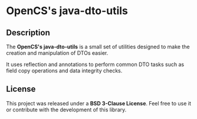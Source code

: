 # OpenCS's java-dto-utils

## Description

The **OpenCS's java-dto-utils** is a small set of utilities designed to make the
creation and manipulation of DTOs easier.

It uses reflection and annotations to perform common DTO tasks such as field 
copy operations and data integrity checks.

## License

This project was released under a **BSD 3-Clause License**. Feel free to use
it or contribute with the development of this library.
